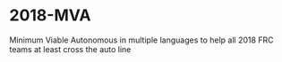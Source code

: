 # 2018-MVA
Minimum Viable Autonomous in multiple languages to help all 2018 FRC teams at least cross the auto line
